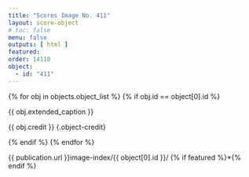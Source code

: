 ```yaml
---
title: "Scores Image No. 411"
layout: score-object
# toc: false
menu: false
outputs: [ html ]
featured: 
order: 14110
object:
  - id: "411"
---
```


{% for obj in objects.object_list %}
{% if obj.id == object[0].id %}

{{ obj.extended_caption }}

{{ obj.credit }} {.object-credit}

{% endif %}
{% endfor %}

<div class="object-credit object-url is-print-only">

{{ publication.url }}image-index/{{ object[0].id }}/ {% if featured %}*{% endif %}

</div>
